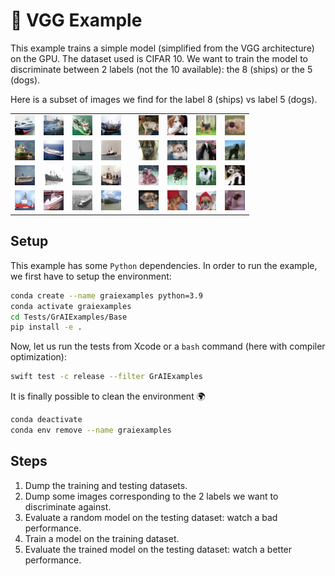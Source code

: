 # 🚀 VGG Example

This example trains a simple model (simplified from the VGG architecture) 
on the GPU. The dataset used is CIFAR 10. 
We want to train the model to discriminate between 2 labels 
(not the 10 available): the 8 (ships) or the 5 (dogs).

Here is a subset of images we find for the label 8 (ships) vs label 5 (dogs).

<table align="center" cellspacing="0" cellpadding="0">
    <tr>
        <td><img src="../../Tests/GrAIExamples/Base/data/out/CIFAR8_0.png"></td>
        <td><img src="../../Tests/GrAIExamples/Base/data/out/CIFAR8_1.png"></td>
        <td><img src="../../Tests/GrAIExamples/Base/data/out/CIFAR8_2.png"></td>
        <td><img src="../../Tests/GrAIExamples/Base/data/out/CIFAR8_3.png"></td>
        <td> </td>
        <td><img src="../../Tests/GrAIExamples/Base/data/out/CIFAR5_0.png"></td>
        <td><img src="../../Tests/GrAIExamples/Base/data/out/CIFAR5_1.png"></td>
        <td><img src="../../Tests/GrAIExamples/Base/data/out/CIFAR5_2.png"></td>
        <td><img src="../../Tests/GrAIExamples/Base/data/out/CIFAR5_3.png"></td>
    </tr>
    <tr>
        <td><img src="../../Tests/GrAIExamples/Base/data/out/CIFAR8_4.png"></td>
        <td><img src="../../Tests/GrAIExamples/Base/data/out/CIFAR8_5.png"></td>
        <td><img src="../../Tests/GrAIExamples/Base/data/out/CIFAR8_6.png"></td>
        <td><img src="../../Tests/GrAIExamples/Base/data/out/CIFAR8_7.png"></td>
        <td> </td>
        <td><img src="../../Tests/GrAIExamples/Base/data/out/CIFAR5_4.png"></td>
        <td><img src="../../Tests/GrAIExamples/Base/data/out/CIFAR5_5.png"></td>
        <td><img src="../../Tests/GrAIExamples/Base/data/out/CIFAR5_6.png"></td>
        <td><img src="../../Tests/GrAIExamples/Base/data/out/CIFAR5_7.png"></td>
    </tr>
    <tr>
        <td><img src="../../Tests/GrAIExamples/Base/data/out/CIFAR8_8.png"></td>
        <td><img src="../../Tests/GrAIExamples/Base/data/out/CIFAR8_9.png"></td>
        <td><img src="../../Tests/GrAIExamples/Base/data/out/CIFAR8_10.png"></td>
        <td><img src="../../Tests/GrAIExamples/Base/data/out/CIFAR8_11.png"></td>
        <td> </td>
        <td><img src="../../Tests/GrAIExamples/Base/data/out/CIFAR5_8.png"></td>
        <td><img src="../../Tests/GrAIExamples/Base/data/out/CIFAR5_9.png"></td>
        <td><img src="../../Tests/GrAIExamples/Base/data/out/CIFAR5_10.png"></td>
        <td><img src="../../Tests/GrAIExamples/Base/data/out/CIFAR5_11.png"></td>
    </tr>
    <tr>
        <td><img src="../../Tests/GrAIExamples/Base/data/out/CIFAR8_12.png"></td>
        <td><img src="../../Tests/GrAIExamples/Base/data/out/CIFAR8_13.png"></td>
        <td><img src="../../Tests/GrAIExamples/Base/data/out/CIFAR8_14.png"></td>
        <td><img src="../../Tests/GrAIExamples/Base/data/out/CIFAR8_15.png"></td>
        <td> </td>
        <td><img src="../../Tests/GrAIExamples/Base/data/out/CIFAR5_12.png"></td>
        <td><img src="../../Tests/GrAIExamples/Base/data/out/CIFAR5_13.png"></td>
        <td><img src="../../Tests/GrAIExamples/Base/data/out/CIFAR5_14.png"></td>
        <td><img src="../../Tests/GrAIExamples/Base/data/out/CIFAR5_15.png"></td>
    </tr>
</table>

## Setup

This example has some `Python` dependencies. In order to run 
the example, we first have to setup the environment: 

```bash
conda create --name graiexamples python=3.9
conda activate graiexamples
cd Tests/GrAIExamples/Base
pip install -e .
```

Now, let us run the tests from Xcode or a `bash` command (here with compiler 
optimization):

```bash
swift test -c release --filter GrAIExamples
```

It is finally possible to clean the environment 🌍

```bash     
conda deactivate
conda env remove --name graiexamples
```

## Steps

1. Dump the training and testing datasets.
1. Dump some images corresponding to the 2 labels 
   we want to discriminate against.
1. Evaluate a random model on the testing dataset: watch a bad performance.  
1. Train a model on the training dataset.
1. Evaluate the trained model on the testing dataset: 
   watch a better performance.
